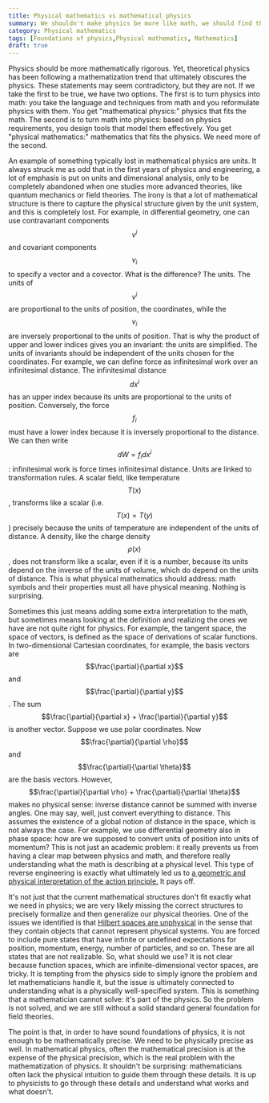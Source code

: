 ```yaml
---
title: Physical mathematics vs mathematical physics
summary: We shouldn't make physics be more like math, we should find the math that fits physics
category: Physical mathematics
tags: [Foundations of physics,Physical mathematics, Mathematics]
draft: true
---
```


Physics should be more mathematically rigorous. Yet, theoretical physics has been following a mathematization trend that ultimately obscures the physics. These statements may seem contradictory, but they are not. If we take the first to be true, we have two options. The first is to turn physics into math: you take the language and techniques from math and you reformulate physics with them. You get "mathematical physics:" physics that fits the math. The second is to turn math into physics: based on physics requirements, you design tools that model them effectively. You get "physical mathematics:" mathematics that fits the physics. We need more of the second.

An example of something typically lost in mathematical physics are units. It always struck me as odd that in the first years of physics and engineering, a lot of emphasis is put on units and dimensional analysis, only to be completely abandoned when one studies more advanced theories, like quantum mechanics or field theories. The irony is that a lot of mathematical structure is there to capture the physical structure given by the unit system, and this is completely lost. For example, in differential geometry, one can use contravariant components $$v^i$$ and covariant components $$v_i$$ to specify a vector and a covector. What is the difference? The units. The units of $$v^i$$ are proportional to the units of position, the coordinates, while the $$v_i$$ are inversely proportional to the units of position. That is why the product of upper and lower indices gives you an invariant: the units are simplified. The units of invariants should be independent of the units chosen for the coordinates. For example, we can define force as infinitesimal work over an infinitesimal distance. The infinitesimal distance $$dx^i$$ has an upper index because its units are proportional to the units of position. Conversely, the force $$f_i$$ must have a lower index because it is inversely proportional to the distance. We can then write $$dW = f_i dx^i$$: infinitesimal work is force times infinitesimal distance. Units are linked to transformation rules. A scalar field, like temperature $$T(x)$$, transforms like a scalar (i.e. $$T(x) = T(y)$$) precisely because the units of temperature are independent of the units of distance. A density, like the charge density $$\rho(x)$$, does not transform like a scalar, even if it is a number, because its units depend on the inverse of the units of volume, which do depend on the units of distance. This is what physical mathematics should address: math symbols and their properties must all have physical meaning. Nothing is surprising.

Sometimes this just means adding some extra interpretation to the math, but sometimes means looking at the definition and realizing the ones we have are not quite right for physics. For example, the tangent space, the space of vectors, is defined as the space of derivations of scalar functions. In two-dimensional Cartesian coordinates, for example, the basis vectors are $$\frac{\partial}{\partial x}$$ and $$\frac{\partial}{\partial y}$$. The sum $$\frac{\partial}{\partial x} + \frac{\partial}{\partial y}$$ is another vector. Suppose we use polar coordinates. Now $$\frac{\partial}{\partial \rho}$$ and $$\frac{\partial}{\partial \theta}$$ are the basis vectors. However, $$\frac{\partial}{\partial \rho} + \frac{\partial}{\partial \theta}$$ makes no physical sense: inverse distance cannot be summed with inverse angles. One may say, well, just convert everything to distance. This assumes the existence of a global notion of distance in the space, which is not always the case. For example, we use differential geometry also in phase space: how are we supposed to convert units of position into units of momentum? This is not just an academic problem: it really prevents us from having a clear map between physics and math, and therefore really understanding what the math is describing at a physical level. This type of reverse engineering is exactly what ultimately led us to [a geometric and physical interpretation of the action principle.](https://youtu.be/7M0BzJhw4wA) It pays off.

It's not just that the current mathematical structures don't fit exactly what we need in physics; we are very likely missing the correct structures to precisely formalize and then generalize our physical theories. One of the issues we identified is that [Hilbert spaces are unphysical](https://youtu.be/Grn8AGB9oF8) in the sense that they contain objects that cannot represent physical systems. You are forced to include pure states that have infinite or undefined expectations for position, momentum, energy, number of particles, and so on. These are all states that are not realizable. So, what should we use? It is not clear because function spaces, which are infinite-dimensional vector spaces, are tricky. It is tempting from the physics side to simply ignore the problem and let mathematicians handle it, but the issue is ultimately connected to understanding what is a physically well-specified system. This is something that a mathematician cannot solve: it's part of the physics. So the problem is not solved, and we are still without a solid standard general foundation for field theories.

The point is that, in order to have sound foundations of physics, it is not enough to be mathematically precise. We need to be physically precise as well. In mathematical physics, often the mathematical precision is at the expense of the physical precision, which is the real problem with the mathematization of physics. It shouldn't be surprising: mathematicians often lack the physical intuition to guide them through these details. It is up to physicists to go through these details and understand what works and what doesn't.
